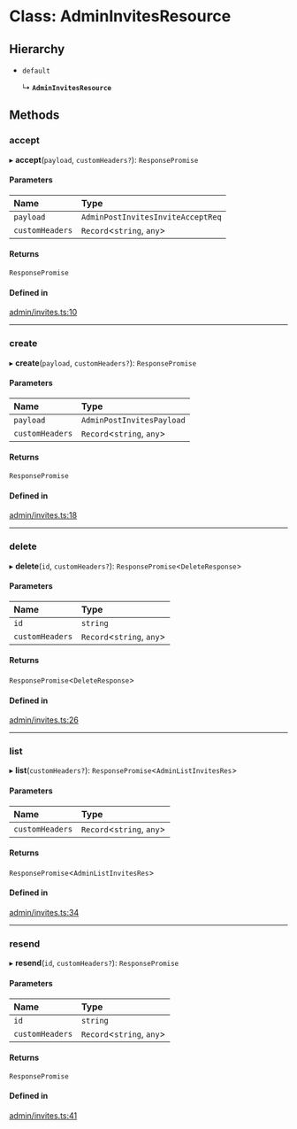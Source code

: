 # Class: AdminInvitesResource

## Hierarchy

- `default`

  ↳ **`AdminInvitesResource`**

## Methods

### accept

▸ **accept**(`payload`, `customHeaders?`): `ResponsePromise`

#### Parameters

| Name | Type |
| :------ | :------ |
| `payload` | `AdminPostInvitesInviteAcceptReq` |
| `customHeaders` | `Record`<`string`, `any`\> |

#### Returns

`ResponsePromise`

#### Defined in

[admin/invites.ts:10](https://github.com/medusajs/medusa/blob/418ff2a33/packages/medusa-js/src/resources/admin/invites.ts#L10)

___

### create

▸ **create**(`payload`, `customHeaders?`): `ResponsePromise`

#### Parameters

| Name | Type |
| :------ | :------ |
| `payload` | `AdminPostInvitesPayload` |
| `customHeaders` | `Record`<`string`, `any`\> |

#### Returns

`ResponsePromise`

#### Defined in

[admin/invites.ts:18](https://github.com/medusajs/medusa/blob/418ff2a33/packages/medusa-js/src/resources/admin/invites.ts#L18)

___

### delete

▸ **delete**(`id`, `customHeaders?`): `ResponsePromise`<`DeleteResponse`\>

#### Parameters

| Name | Type |
| :------ | :------ |
| `id` | `string` |
| `customHeaders` | `Record`<`string`, `any`\> |

#### Returns

`ResponsePromise`<`DeleteResponse`\>

#### Defined in

[admin/invites.ts:26](https://github.com/medusajs/medusa/blob/418ff2a33/packages/medusa-js/src/resources/admin/invites.ts#L26)

___

### list

▸ **list**(`customHeaders?`): `ResponsePromise`<`AdminListInvitesRes`\>

#### Parameters

| Name | Type |
| :------ | :------ |
| `customHeaders` | `Record`<`string`, `any`\> |

#### Returns

`ResponsePromise`<`AdminListInvitesRes`\>

#### Defined in

[admin/invites.ts:34](https://github.com/medusajs/medusa/blob/418ff2a33/packages/medusa-js/src/resources/admin/invites.ts#L34)

___

### resend

▸ **resend**(`id`, `customHeaders?`): `ResponsePromise`

#### Parameters

| Name | Type |
| :------ | :------ |
| `id` | `string` |
| `customHeaders` | `Record`<`string`, `any`\> |

#### Returns

`ResponsePromise`

#### Defined in

[admin/invites.ts:41](https://github.com/medusajs/medusa/blob/418ff2a33/packages/medusa-js/src/resources/admin/invites.ts#L41)
